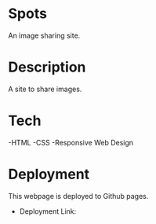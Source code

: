 # Spots

An image sharing site.

# Description

A site to share images.

# Tech

-HTML
-CSS
-Responsive Web Design

# Deployment 

This webpage is deployed to Github pages.

- Deployment Link: 
